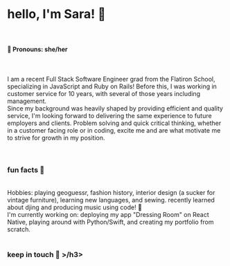 <h1>hello, I'm Sara! 💫</h1> 
<br>
<h4>🐞 Pronouns: she/her </h4>
<br>
<br>
I am a recent Full Stack Software Engineer grad from the Flatiron School, specializing in JavaScript and Ruby on Rails! Before this, I was working in customer service for 10 years, with several of those years including management. 
<br>
Since my background was heavily shaped by providing efficient and quality service, I'm looking forward to delivering the same experience to future employers and clients. Problem solving and quick critical thinking, whether in a customer facing role or in coding, excite me and are what motivate me to strive for growth in my position. 
<br>
<br>

#


<h3>fun facts 🌱</h3>
<br>
Hobbies: playing geoguessr, fashion history, interior design (a sucker for vintage furniture), learning new languages, and sewing. recently learned about djing and producing music using code! 🤯
<br>
I'm currently working on: deploying my app "Dressing Room" on React Native, playing around with Python/Swift, and creating my portfolio from scratch.
<br>
<br>
<h3>keep in touch 💌 >/h3>
<br>






